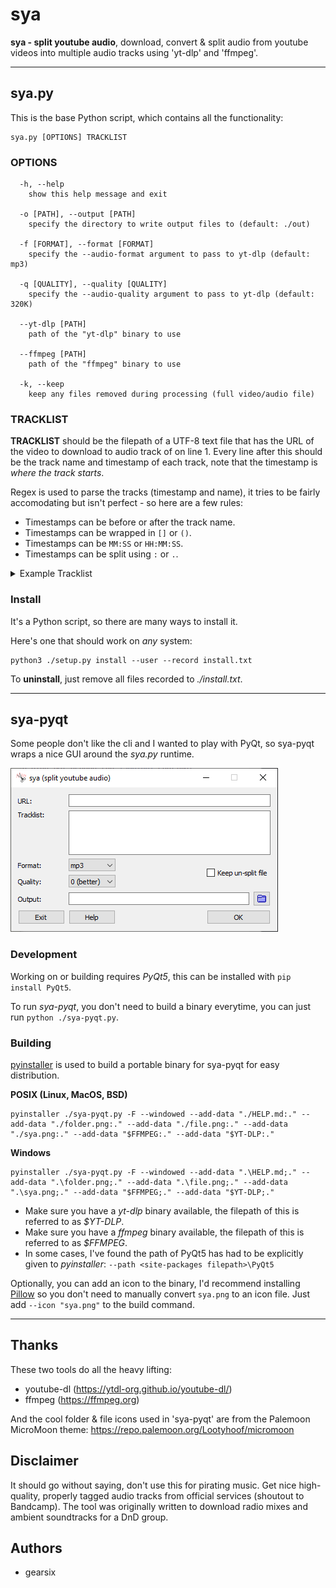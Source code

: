 
# sya

**sya - split youtube audio**, download, convert & split audio from youtube videos into multiple audio tracks using 'yt-dlp' and 'ffmpeg'.

---

## sya.py

This is the base Python script, which contains all the functionality:

	sya.py [OPTIONS] TRACKLIST

### OPTIONS

```
  -h, --help
    show this help message and exit
  
  -o [PATH], --output [PATH]
    specify the directory to write output files to (default: ./out)
						
  -f [FORMAT], --format [FORMAT]
    specify the --audio-format argument to pass to yt-dlp (default: mp3)
	
  -q [QUALITY], --quality [QUALITY]
    specify the --audio-quality argument to pass to yt-dlp (default: 320K)

  --yt-dlp [PATH]
    path of the "yt-dlp" binary to use
	
  --ffmpeg [PATH]
    path of the "ffmpeg" binary to use
	
  -k, --keep
    keep any files removed during processing (full video/audio file)
```

### TRACKLIST

**TRACKLIST** should be the filepath of a UTF-8 text file that has the URL of the video to download to audio track of on line 1.
Every line after this should be the track name and timestamp of each track, note that the timestamp is *where the track starts*.

Regex is used to parse the tracks (timestamp and name), it tries to be fairly accomodating but isn't perfect - so here are a few rules:

- Timestamps can be before or after the track name.
- Timestamps can be wrapped in `[]` or `()`.
- Timestamps can be `MM:SS` or `HH:MM:SS`.
- Timestamps can be split using `:` or `.`.

<details>
	<summary>Example Tracklist</summary>
	<pre>
	https://www.youtube.com/watch?v=LbjcaMAhJRQ
	Sneaky Snitch (0:00)
	Fluffing a Duck (2:16)
	Cipher (3:24)
	Scheming Weasel (7:15)
	Carefree (8:44)
	Thatched Villagers (12:09)
	Monkeys Spinning Monkeys (16:15)
	Wallpaper (18:20)
	Pixel Peeker Polka (21:59)
	Killing Time (25:21)
	Hitman (28:46)
	The Cannery (32:07)
	Cut and Run (35:09)
	Life of Riley (38:44)
	Quirky Dog (42:39)
	The Complex (45:08)
	Hyperfun (49:35)
	Black Vortex (53:29)
	Rock on Chicago (56:19)
	Volatile Reaction (57:58)
	On the Ground (1:00:44)
	Wagon Wheel (electronic) (1:03:23)
	Call to Adventure (1:08:26)
	Hustle (1:12:33)
	Cupids Revenge (1:14:34)
	Dirt Rhodes (1:16:20)
	Rhinoceros (1:18:20)
	Who Likes to Party (1:21:43)
	Spazzmatica Polka (1:26:01)
	</pre>
</details>

### Install

It's a Python script, so there are many ways to install it.

Here's one that should work on *any* system:

	python3 ./setup.py install --user --record install.txt

To **uninstall**, just remove all files recorded to *./install.txt*.

---

## sya-pyqt

Some people don't like the cli and I wanted to play with PyQt, so sya-pyqt wraps a nice GUI around the *sya.py* runtime.

![screenshot](./screenshot.PNG "sya-pyqt on Windows")

### Development

Working on or building requires *PyQt5*, this can be installed with `pip install PyQt5`.

To run *sya-pyqt*, you don't need to build a binary everytime, you can just run `python ./sya-pyqt.py`.

### Building

[pyinstaller](https://pyinstaller.org) is used to build a portable binary for sya-pyqt for easy distribution.

**POSIX (Linux, MacOS, BSD)**

	pyinstaller ./sya-pyqt.py -F --windowed --add-data "./HELP.md:." --add-data "./folder.png:." --add-data "./file.png:." --add-data "./sya.png:." --add-data "$FFMPEG:." --add-data "$YT-DLP:."

**Windows**

	pyinstaller ./sya-pyqt.py -F --windowed --add-data ".\HELP.md;." --add-data ".\folder.png;." --add-data ".\file.png;." --add-data ".\sya.png;." --add-data "$FFMPEG;." --add-data "$YT-DLP;."

- Make sure you have a *yt-dlp* binary available, the filepath of this is referred to as *$YT-DLP*.
- Make sure you have a *ffmpeg* binary available, the filepath of this is referred to as *$FFMPEG*.
- In some cases, I've found the path of PyQt5 has had to be explicitly given to *pyinstaller*:
`--path <site-packages filepath>\PyQt5`

Optionally, you can add an icon to the binary, I'd recommend installing [Pillow](https://python-pillow.org/) so you don't need to manually convert `sya.png` to an icon file. Just add `--icon "sya.png"` to the build command.


---

## Thanks

These two tools do all the heavy lifting:
- youtube-dl (https://ytdl-org.github.io/youtube-dl/)
- ffmpeg (https://ffmpeg.org)

And the cool folder & file icons used in 'sya-pyqt' are from the Palemoon MicroMoon theme: 
https://repo.palemoon.org/Lootyhoof/micromoon


## Disclaimer

It should go without saying, don't use this for pirating music. Get nice high-quality, properly tagged audio tracks from official services (shoutout to Bandcamp).
The tool was originally written to download radio mixes and ambient soundtracks for a DnD group.

## Authors

- gearsix
